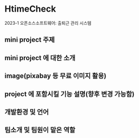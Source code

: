 # HtimeCheck
2023-1 오픈소스소프트웨어: 출퇴근 관리 시스템 

## mini project 주제

## mini project 에 대한 소개

## image(pixabay 등 무료 이미지 활용)

## project 에 포함시킬 기능 설명(향후 변경 가능함)

## 개발환경 및 언어

## 팀소개 및 팀원이 맡은 역할
